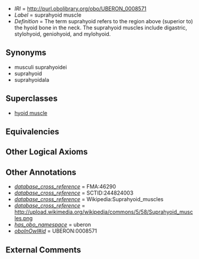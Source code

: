  * *IRI* = http://purl.obolibrary.org/obo/UBERON_0008571
 * *Label* = suprahyoid muscle
 * *Definition* = The term suprahyoid refers to the region above (superior to) the hyoid bone in the neck. The suprahyoid muscles include digastric, stylohyoid, geniohyoid, and mylohyoid.

## Synonyms

 * musculi suprahyoidei
 * suprahyoid
 * suprahyoidala

## Superclasses

 * [hyoid muscle](../../UBERON/93/UBERON_0005493.md)

## Equivalencies


## Other Logical Axioms


## Other Annotations

 * *[database_cross_reference](../../ef/oboInOwl#hasDbXref.md)* = FMA:46290
 * *[database_cross_reference](../../ef/oboInOwl#hasDbXref.md)* = SCTID:244824003
 * *[database_cross_reference](../../ef/oboInOwl#hasDbXref.md)* = Wikipedia:Suprahyoid_muscles
 * *[database_cross_reference](../../ef/oboInOwl#hasDbXref.md)* = http://upload.wikimedia.org/wikipedia/commons/5/58/Suprahyoid_muscles.png
 * *[has_obo_namespace](../../ce/oboInOwl#hasOBONamespace.md)* = uberon
 * *[oboInOwl#id](../../id/oboInOwl#id.md)* = UBERON:0008571

## External Comments

